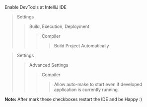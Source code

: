 Enable DevTools at IntelliJ IDE

> Settings
>> Build, Execution, Deployment
>>> Compiler
>>>> Build Project Automatically

> Settings
>> Advanced Settings
>>> Compiler
>>>> Allow auto-make to start even if developed application is currently running

**Note:** After mark these checkboxes restart the IDE and be Happy :)

